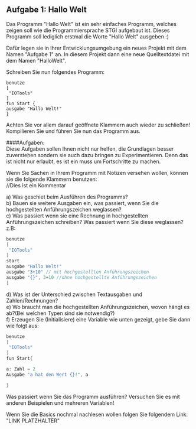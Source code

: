 ## Aufgabe 1: Hallo Welt
Das Programm "Hallo Welt" ist ein sehr einfaches Programm, welches zeigen soll wie die Programmiersprache STGI aufgebaut ist. Dieses Programm soll lediglich erstmal die Worte "Hallo Welt" ausgeben :)

Dafür legen sie in Ihrer Entwicklungsumgebung ein neues Projekt mit dem Namen "Aufgabe 1" an.
In diesem Projekt dann eine neue Quelltextdatei mit dem Namen "HalloWelt".

Schreiben Sie nun folgendes Programm: 
````
benutze
[
 "IOTools"
]
fun Start {
ausgabe "Hallo Welt!"
}
````
Achten Sie vor allem darauf geöffnete Klammern auch wieder zu schließen! 
Kompilieren Sie und führen Sie nun das Programm aus.

####Aufgaben: <BR> 
Diese Aufgaben sollen Ihnen nicht nur helfen, die Grundlagen besser zuverstehen sondern sie auch dazu bringen zu Experimentieren. Denn das ist nicht nur erlaubt, es ist ein muss um Fortschritte zu machen.

Wenn Sie Sachen in Ihrem Programm mit Notizen versehen wollen, können sie die folgende Klammern benutzen:<BR> //Dies ist ein Kommentar

a) Was geschiet beim Ausführen des Programms?<BR>
b) Bauen sie weitere Ausgaben ein, was passiert, wenn Sie die hochgestellten Anführungszeichen  weglassen?  
c) Was passiert wenn sie eine Rechnung in hochgestellten Anführungszeichen schreiben? Was passiert wenn Sie diese weglassen? <BR>
z.B: 
````java
benutze
[
 "IOTools"
]
start
ausgabe "Hallo Welt!"
ausgabe "3+10" // mit hochgestellten Anführungszeichen
ausgabe "{}", 3+10 //ohne hochgestellte Anführungszeichen
[
````
d) Was ist der Unterschied zwischen Textausgaben und Zahlen/Rechnungen?<BR>
e) Wo braucht man die hochgestellten Anführungszeichen, wovon hängt es ab?(Bei welchen Typen sind sie notwendig?)<BR>
f) Erzeugen Sie (Initialisiere) eine Variable wie unten gezeigt, gebe Sie dann wie folgt aus:
````java
benutze
[
 "IOTools"
]
fun Start{

a: Zahl = 2
Ausgabe "a hat den Wert {}!", a

}
````
Was passiert wenn Sie das Programm ausführen? Versuchen Sie es mit anderen Beispielen und mehreren Variablen!

Wenn Sie die Basics nochmal nachlesen wollen folgen Sie folgendem Link: 
"LINK PLATZHALTER"
